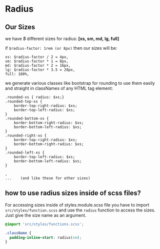 # Radius

## Our Sizes

we have **_5_** different sizes for radius:
**[xs, sm, md, lg, full]**

if `$radius-factor: 1rem (or 8px)` then our sizes will be:

    xs: $radius-factor / 2 = 4px,
    sm: $radius-factor * 1 = 8px,
    md: $radius-factor * 2 = 16px,
    lg: $radius-factor * 3.5 = 28px,
    full: 100%,

we generate various classes like bootstrap for rounding to use them easily and straight in classNames of any HTML tag element:

    .rounded-xs { radius: $xs;}
    .rounded-top-xs {
        border-top-right-radius: $xs;
        border-top-left-radius: $xs;
    }
    .rounded-bottom-xs {
        border-bottom-right-radius: $xs;
        border-bottom-left-radius: $xs;
    }
    .rounded-right-xs {
        border-top-right-radius: $xs;
        border-bottom-right-radius: $xs;
    }
    .rounded-left-xs {
        border-top-left-radius: $xs;
        border-bottom-left-radius: $xs;
    }

    ,
    ...    (and like these for other sizes)

## how to use radius sizes inside of scss files?

For accessing sizes inside of styles.module.scss file you have to import `src/styles/function.scss` and use the `radius` function to access the sizes. Just give the size name as an argument.

```css
@import 'src/styles/functions.scss';

.className {
  padding-inline-start: radius(sm);
}
```
